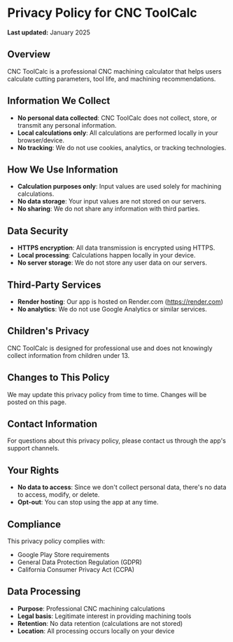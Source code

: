 # Privacy Policy for CNC ToolCalc

**Last updated:** January 2025

## Overview
CNC ToolCalc is a professional CNC machining calculator that helps users calculate cutting parameters, tool life, and machining recommendations.

## Information We Collect
- **No personal data collected**: CNC ToolCalc does not collect, store, or transmit any personal information.
- **Local calculations only**: All calculations are performed locally in your browser/device.
- **No tracking**: We do not use cookies, analytics, or tracking technologies.

## How We Use Information
- **Calculation purposes only**: Input values are used solely for machining calculations.
- **No data storage**: Your input values are not stored on our servers.
- **No sharing**: We do not share any information with third parties.

## Data Security
- **HTTPS encryption**: All data transmission is encrypted using HTTPS.
- **Local processing**: Calculations happen locally in your device.
- **No server storage**: We do not store any user data on our servers.

## Third-Party Services
- **Render hosting**: Our app is hosted on Render.com (https://render.com)
- **No analytics**: We do not use Google Analytics or similar services.

## Children's Privacy
CNC ToolCalc is designed for professional use and does not knowingly collect information from children under 13.

## Changes to This Policy
We may update this privacy policy from time to time. Changes will be posted on this page.

## Contact Information
For questions about this privacy policy, please contact us through the app's support channels.

## Your Rights
- **No data to access**: Since we don't collect personal data, there's no data to access, modify, or delete.
- **Opt-out**: You can stop using the app at any time.

## Compliance
This privacy policy complies with:
- Google Play Store requirements
- General Data Protection Regulation (GDPR)
- California Consumer Privacy Act (CCPA)

## Data Processing
- **Purpose**: Professional CNC machining calculations
- **Legal basis**: Legitimate interest in providing machining tools
- **Retention**: No data retention (calculations are not stored)
- **Location**: All processing occurs locally on your device 